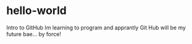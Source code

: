 # hello-world
Intro to GitHub
Im learning to program and apprantly Git Hub will be my future bae... by force!
